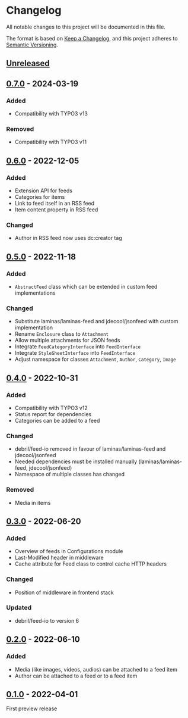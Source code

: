 # Changelog
All notable changes to this project will be documented in this file.

The format is based on [Keep a Changelog](https://keepachangelog.com/en/1.0.0/),
and this project adheres to [Semantic Versioning](https://semver.org/spec/v2.0.0.html).

## [Unreleased]

## [0.7.0] - 2024-03-19

### Added
- Compatibility with TYPO3 v13

### Removed
- Compatibility with TYPO3 v11

## [0.6.0] - 2022-12-05

### Added
- Extension API for feeds
- Categories for items
- Link to feed itself in an RSS feed
- Item content property in RSS feed

### Changed
- Author in RSS feed now uses dc:creator tag

## [0.5.0] - 2022-11-18

### Added
- `AbstractFeed` class which can be extended in custom feed implementations

### Changed
- Substitute laminas/laminas-feed and jdecool/jsonfeed with custom implementation
- Rename `Enclosure` class to `Attachment`
- Allow multiple attachments for JSON feeds
- Integrate `FeedCategoryInterface` into `FeedInterface`
- Integrate `StyleSheetInterface` into `FeedInterface`
- Adjust namespace for classes `Attachment`, `Author`, `Category`, `Image`

## [0.4.0] - 2022-10-31

### Added
- Compatibility with TYPO3 v12
- Status report for dependencies
- Categories can be added to a feed

### Changed
- debril/feed-io removed in favour of laminas/laminas-feed and jdecool/jsonfeed
- Needed dependencies must be installed manually (laminas/laminas-feed, jdecool/jsonfeed)
- Namespace of multiple classes has changed

### Removed
- Media in items

## [0.3.0] - 2022-06-20

### Added
- Overview of feeds in Configurations module
- Last-Modified header in middleware
- Cache attribute for Feed class to control cache HTTP headers

### Changed
- Position of middleware in frontend stack

### Updated
- debril/feed-io to version 6

## [0.2.0] - 2022-06-10

### Added
- Media (like images, videos, audios) can be attached to a feed item
- Author can be attached to a feed or to a feed item

## [0.1.0] - 2022-04-01

First preview release

[Unreleased]: https://github.com/brotkrueml/typo3-feed-generator/compare/v0.7.0...HEAD
[0.7.0]: https://github.com/brotkrueml/typo3-feed-generator/compare/v0.6.0...v0.7.0
[0.6.0]: https://github.com/brotkrueml/typo3-feed-generator/compare/v0.5.0...v0.6.0
[0.5.0]: https://github.com/brotkrueml/typo3-feed-generator/compare/v0.4.0...v0.5.0
[0.4.0]: https://github.com/brotkrueml/typo3-feed-generator/compare/v0.3.0...v0.4.0
[0.3.0]: https://github.com/brotkrueml/typo3-feed-generator/compare/v0.2.0...v0.3.0
[0.2.0]: https://github.com/brotkrueml/typo3-feed-generator/compare/v0.1.0...v0.2.0
[0.1.0]: https://github.com/brotkrueml/typo3-feed-generator/releases/tag/v0.1.0

